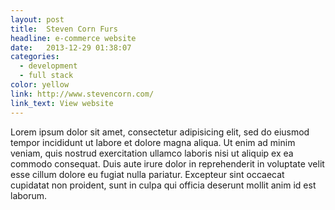 ```yaml
---
layout: post
title:  Steven Corn Furs
headline: e-commerce website
date:   2013-12-29 01:38:07
categories:
  - development
  - full stack
color: yellow
link: http://www.stevencorn.com/
link_text: View website
---
```

Lorem ipsum dolor sit amet, consectetur adipisicing elit, sed do eiusmod tempor incididunt ut labore et dolore magna aliqua. Ut enim ad minim veniam, quis nostrud exercitation ullamco laboris nisi ut aliquip ex ea commodo consequat. Duis aute irure dolor in reprehenderit in voluptate velit esse cillum dolore eu fugiat nulla pariatur. Excepteur sint occaecat cupidatat non proident, sunt in culpa qui officia deserunt mollit anim id est laborum.
